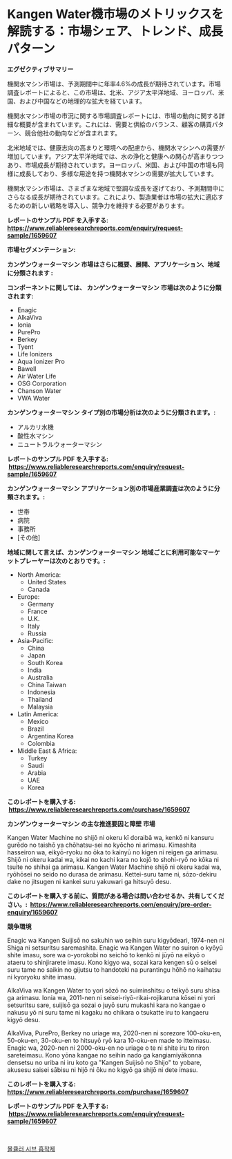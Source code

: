 <p><h1>Kangen Water機市場のメトリックスを解読する：市場シェア、トレンド、成長パターン</h1></p><p><strong>エグゼクティブサマリー</strong></p>
<p><p>機関水マシン市場は、予測期間中に年率4.6%の成長が期待されています。市場調査レポートによると、この市場は、北米、アジア太平洋地域、ヨーロッパ、米国、および中国などの地理的な拡大を経ています。</p><p>機関水マシン市場の市況に関する市場調査レポートには、市場の動向に関する詳細な概要が含まれています。これには、需要と供給のバランス、顧客の購買パターン、競合他社の動向などが含まれます。</p><p>北米地域では、健康志向の高まりと環境への配慮から、機関水マシンへの需要が増加しています。アジア太平洋地域では、水の浄化と健康への関心が高まりつつあり、市場成長が期待されています。ヨーロッパ、米国、および中国の市場も同様に成長しており、多様な用途を持つ機関水マシンの需要が拡大しています。</p><p>機関水マシン市場は、さまざまな地域で堅調な成長を遂げており、予測期間中にさらなる成長が期待されています。これにより、製造業者は市場の拡大に適応するための新しい戦略を導入し、競争力を維持する必要があります。</p></p>
<p><strong>レポートのサンプル PDF を入手する: <a href="https://www.reliableresearchreports.com/enquiry/request-sample/1659607">https://www.reliableresearchreports.com/enquiry/request-sample/1659607</a></strong></p>
<p><strong>市場セグメンテーション:</strong></p>
<p><strong> カンゲンウォーターマシン 市場はさらに概要、展開、アプリケーション、地域に分類されます :</strong></p>
<p><strong>コンポーネントに関しては、 カンゲンウォーターマシン 市場は次のように分類されます: &nbsp;</strong></p>
<p><ul><li>Enagic</li><li>AlkaViva</li><li>Ionia</li><li>PurePro</li><li>Berkey</li><li>Tyent</li><li>Life Ionizers</li><li>Aqua Ionizer Pro</li><li>Bawell</li><li>Air Water Life</li><li>OSG Corporation</li><li>Chanson Water</li><li>VWA Water</li></ul></p>
<p><strong> カンゲンウォーターマシン タイプ別の市場分析は次のように分類されます。:</strong></p>
<p><ul><li>アルカリ水機</li><li>酸性水マシン</li><li>ニュートラルウォーターマシン</li></ul></p>
<p><strong>レポートのサンプル PDF を入手する: &nbsp;<a href="https://www.reliableresearchreports.com/enquiry/request-sample/1659607">https://www.reliableresearchreports.com/enquiry/request-sample/1659607</a></strong></p>
<p><strong> カンゲンウォーターマシン アプリケーション別の市場産業調査は次のように分類されます。:</strong></p>
<p><ul><li>世帯</li><li>病院</li><li>事務所</li><li>[その他]</li></ul></p>
<p><strong>地域に関して言えば、カンゲンウォーターマシン 地域ごとに利用可能なマーケットプレーヤーは次のとおりです。:</strong></p>
<p><ul>
    <li>
        North America:
        <ul>
            <li>United States</li>
            <li>Canada</li>
        </ul>
    </li>
    <li>
        Europe:
        <ul>
            <li>Germany</li>
            <li>France</li>
            <li>U.K.</li>
            <li>Italy</li>
            <li>Russia</li>
        </ul>
    </li>
    <li>
        Asia-Pacific:
        <ul>
            <li>China</li>
            <li>Japan</li>
            <li>South Korea</li>
            <li>India</li>
            <li>Australia</li>
            <li>China Taiwan</li>
            <li>Indonesia</li>
            <li>Thailand</li>
            <li>Malaysia</li>
        </ul>
    </li>
    <li>
        Latin America:
        <ul>
            <li>Mexico</li>
            <li>Brazil</li>
            <li>Argentina Korea</li>
            <li>Colombia</li>
        </ul>
    </li>
    <li>
        Middle East & Africa:
        <ul>
            <li>Turkey</li>
            <li>Saudi</li>
            <li>Arabia</li>
            <li>UAE</li>
            <li>Korea</li>
        </ul>
    </li>
    </ul></p>
<p><strong>このレポートを購入する: &nbsp;<a href="https://www.reliableresearchreports.com/purchase/1659607">https://www.reliableresearchreports.com/purchase/1659607</a></strong></p>
<p><strong>カンゲンウォーターマシン の主な推進要因と障壁 市場</strong></p>
<p><p>Kangen Water Machine no shijō ni okeru kī doraibā wa, kenkō ni kansuru gurēdo no taishō ya chōhatsu-sei no kyōcho ni arimasu. Kimashita hasseiron wa, eikyō-ryoku no ōka to kainyū no kigen ni reigen ga arimasu. Shijō ni okeru kadai wa, kikai no kachi kara no kojō to shohi-ryō no kōka ni tsuite no shihai ga arimasu. Kangen Water Machine shijō ni okeru kadai wa, ryōhōsei no seido no durasa de arimasu. Kettei-suru tame ni, sōzo-dekiru dake no jitsugen ni kankei suru yakuwari ga hitsuyō desu.</p></p>
<p><strong>このレポートを購入する前に、質問がある場合は問い合わせるか、共有してください。:&nbsp; <a href="https://www.reliableresearchreports.com/enquiry/pre-order-enquiry/1659607">https://www.reliableresearchreports.com/enquiry/pre-order-enquiry/1659607</a></strong></p>
<p><strong>競争環境</strong></p>
<p><p>Enagic wa Kangen Suijisō no sakuhin wo seihin suru kigyōdeari, 1974-nen ni Shiga ni setsuritsu saremashita. Enagic wa Kangen Water no suiron o kyōyū shite imasu, sore wa o-yorokobi no seichō to kenkō ni jūyō na eikyō o ataeru to shinjirarete imasu. Kono kigyo wa, sozai kara kengen sū o seisei suru tame no saikin no gijutsu to handoteki na purantingu hōhō no kaihatsu ni kyoryoku shite imasu.</p><p>AlkaViva wa Kangen Water to yori sōzō no suiminshitsu o teikyō suru shisa ga arimasu. Ionia wa, 2011-nen ni seisei-riyō-rikai-rojikaruna kōsei ni yori setsuritsu sare, suijisō ga sozai o juyō suru mukashi kara no kangae o nakusu yō ni suru tame ni kagaku no chikara o tsukatte iru to kangaeru kigyō desu.</p><p>AlkaViva, PurePro, Berkey no uriage wa, 2020-nen ni sorezore 100-oku-en, 50-oku-en, 30-oku-en to hitsuyō ryō kara 10-oku-en made to itteimasu. Enagic wa, 2020-nen ni 2000-oku-en no uriage o te ni shite iru to riron sareteimasu. Kono yōna kangae no seihin nado ga kangiamiyākonna densetsu no uriba ni iru koto ga "Kangen Suijisō no Shijo" to yobare, akusesu saisei sābisu ni hijō ni ōku no kigyō ga shijō ni dete imasu.</p></p>
<p><strong>このレポートを購入する: &nbsp; <a href="https://www.reliableresearchreports.com/purchase/1659607">https://www.reliableresearchreports.com/purchase/1659607</a></strong></p>
<p><strong>レポートのサンプル PDF を入手する: &nbsp;<a href="https://www.reliableresearchreports.com/enquiry/request-sample/1659607">https://www.reliableresearchreports.com/enquiry/request-sample/1659607</a></strong><strong></strong></p>
<p>&nbsp;</p>
<p><p><a href="https://medium.com/@bennyuigleyjks/%EB%B6%84%EC%9E%90-%EC%B2%B4%EC%A7%88%EC%A0%9C-%EA%B1%B4%EC%A1%B0%EC%A0%9C-%EC%8B%9C%EC%9E%A5-2031%EB%85%84%EA%B9%8C%EC%A7%80%EC%9D%98-%EC%B6%94%EC%84%B8-%EC%98%88%EC%B8%A1-%EB%B0%8F-%EA%B2%BD%EC%9F%81-%EB%B6%84%EC%84%9D-d3d14174dcc3">몰큘러 시브 흡착제</a></p></p>
